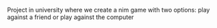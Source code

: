 Project in university where we create a nim game with two options: play against a friend or play against the computer
